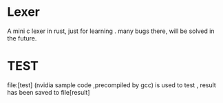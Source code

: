 # Lexer
A mini c lexer in rust, just for learning .
many bugs there, will be solved in the future.
# TEST
  file:[test] \(nvidia sample code ,precompiled by gcc)  is used to test , result has been saved to file[result]
